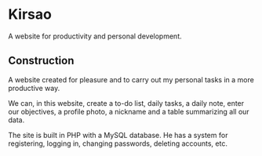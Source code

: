 # Kirsao

A website for productivity and personal development.

## Construction

A website created for pleasure and to carry out my personal tasks in a more productive way.

We can, in this website, create a to-do list, daily tasks, a daily note, enter our objectives, a profile photo, a nickname and a table summarizing all our data.

The site is built in PHP with a MySQL database. He has a system for registering, logging in, changing passwords, deleting accounts, etc.
